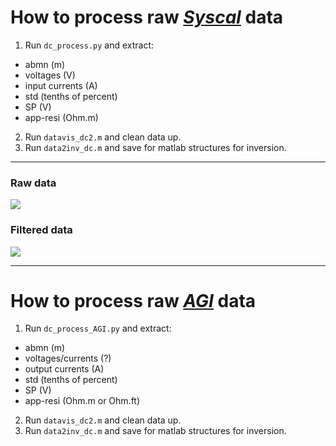 # How to process raw [_Syscal_](http://www.iris-instruments.com/syscal-prosw.html) data

1. Run ```dc_process.py``` and extract:
 * abmn           (m)
 * voltages       (V)
 * input currents (A)
 * std            (tenths of percent)
 * SP             (V)
 * app-resi (Ohm.m)
2. Run ```datavis_dc2.m``` and clean data up.
3. Run ```data2inv_dc.m``` and save for matlab structures for inversion.

---

### Raw data
![](pics/bhrs/bhrs-dc-dd.png)
### Filtered data
![](pics/bhrs/bhrs-dc-dd-filt.png)

---

# How to process raw [_AGI_](https://www.agiusa.com/supersting-wifi) data

1. Run ```dc_process_AGI.py``` and extract:
  * abmn              (m)
  * voltages/currents (?)
  * output currents   (A)
  * std               (tenths of percent)
  * SP                (V)
  * app-resi          (Ohm.m or Ohm.ft)
2. Run ```datavis_dc2.m``` and clean data up.
3. Run ```data2inv_dc.m``` and save for matlab structures for inversion.
